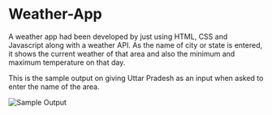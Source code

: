 # Weather-App
A weather app had been developed by just using HTML, CSS and Javascript along with a weather API. As the name of city or state is entered, it shows the current weather of that area and also the minimum and maximum temperature on that day.

This is the sample output on giving Uttar Pradesh as an input when asked to enter the name of the area.

![Sample Output](https://user-images.githubusercontent.com/67548404/133887424-52031606-7cc8-4fd3-9906-4e8b02cf4748.PNG)
